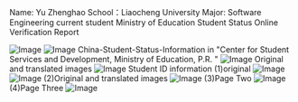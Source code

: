

Name: Yu Zhenghao
School：Liaocheng University 
Major: Software Engineering
current student
Ministry of Education Student Status Online Verification Report


![Image](https://user-images.githubusercontent.com/54523039/231150133-66a87e19-6d10-4bd1-9cb4-a16eba5d55ea.jpg)
![Image](https://user-images.githubusercontent.com/54523039/231148361-859a573e-ff75-4375-a64d-cd5e193d7d6d.jpg)
China-Student-Status-Information in "Center for Student Services and Development, Ministry of Education, P.R. "
![Image](https://user-images.githubusercontent.com/54523039/231134497-1287a0b1-8499-47c1-8c3b-579ea5f6afda.png)
Original and translated images
![Image](https://user-images.githubusercontent.com/54523039/231134578-88726df2-f161-4419-8c67-f3ae6d2683fd.jpg)
Student ID information
(1)original
![Image](https://user-images.githubusercontent.com/54523039/231138587-0649a9a4-efa5-4563-8768-c9d81eda4507.jpg)
![Image](https://user-images.githubusercontent.com/54523039/231139194-e4dbf701-6128-40db-a1ad-fd1104917784.jpg)
(2)Original and translated images
![Image](https://user-images.githubusercontent.com/54523039/231138963-2f23efe6-1e8c-4568-8ecc-f097d1fe4aac.jpg)
(3)Page Two
![Image](https://user-images.githubusercontent.com/54523039/231147672-8650a968-1491-45e3-9bdb-1ce824fd3163.jpg)
(4)Page Three
![Image](https://user-images.githubusercontent.com/54523039/231148282-f5ba13d3-0210-452d-8af8-643d1c9ac63c.jpg)
<!--
**Mikasaak/Mikasaak** is a ✨ _special_ ✨ repository because its `README.md` (this file) appears on your GitHub profile.
Here are some ideas to get you started:
- 🔭 I’m currently working on ...
- 🌱 I’m currently learning ...
- 👯 I’m looking to collaborate on ...
- 🤔 I’m looking for help with ...
- 💬 Ask me about ...
- 📫 How to reach me: ...
- 😄 Pronouns: ...
- ⚡ Fun fact: ...
-->
